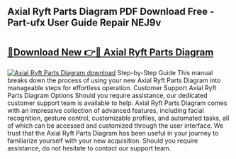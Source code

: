 ## Axial Ryft Parts Diagram PDF Download Free - Part-ufx User Guide Repair NEJ9v

# <h2><a href="http://dfsb0g.blite.top/?on=Axial+Ryft+Parts+Diagram">🔗Download New 👉🔴 Axial Ryft Parts Diagram</a></h2>

[![Axial Ryft Parts Diagram download](https://i.imgur.com/lujVjoI.png)](http://dfsb0g.blite.top/?on=Axial+Ryft+Parts+Diagram)
Step-by-Step Guide This manual breaks down the process of using your new Axial Ryft Parts Diagram into manageable steps for effortless operation. Customer Support Axial Ryft Parts Diagram Options Should you require assistance, our dedicated customer support team is available to help. Axial Ryft Parts Diagram comes with an impressive collection of advanced features, including facial recognition, gesture control, customizable profiles, and automated tasks, all of which can be accessed and customized through the user interface. We trust that the Axial Ryft Parts Diagram has been useful in your journey to familiarize yourself with your new acquisition. Should you require assistance, do not hesitate to contact our support team.
